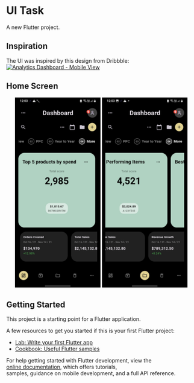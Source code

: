 # UI Task

A new Flutter project.

## Inspiration

The UI was inspired by this design from Dribbble:  
[![Analytics Dashboard - Mobile View](https://cdn.dribbble.com/users/240426/screenshots/19602795/media/2d1eb03f16e1b927678c93dcb662a22d.png)](https://dribbble.com/shots/19602795-Analytics-Dashboard-Mobile-View)

## Home Screen

<p align="center">
  <img src="screenshots/ui_task_1.jpg" width="45%" />
  <img src="screenshots/ui_task_2.jpg" width="45%" />
</p>


## Getting Started

This project is a starting point for a Flutter application.

A few resources to get you started if this is your first Flutter project:

- [Lab: Write your first Flutter app](https://docs.flutter.dev/get-started/codelab)
- [Cookbook: Useful Flutter samples](https://docs.flutter.dev/cookbook)

For help getting started with Flutter development, view the  
[online documentation](https://docs.flutter.dev/), which offers tutorials,  
samples, guidance on mobile development, and a full API reference.
